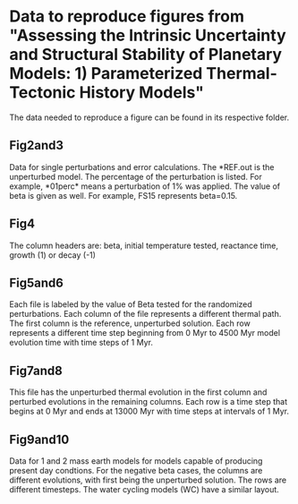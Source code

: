 # Data to reproduce figures from "Assessing the Intrinsic Uncertainty and Structural Stability of Planetary Models: 1) Parameterized Thermal-Tectonic History Models"

The data needed to reproduce a figure can be found in its respective folder.

## Fig2and3
Data for single perturbations and error calculations. The \*REF.out is the unperturbed model. The percentage of the perturbation is listed. For example, \*01perc\* means a perturbation of 1% was applied. The value of beta is given as well. For example, FS15 represents beta=0.15.

## Fig4
The column headers are: beta, initial temperature tested, reactance time, growth (1) or decay (-1)

## Fig5and6
Each file is labeled by the value of Beta tested for the randomized perturbations. Each column of the file represents a different thermal path. The first column is the reference, unperturbed solution. Each row represents a different time step beginning from 0 Myr to 4500 Myr model evolution time with time steps of 1 Myr.

## Fig7and8
This file has the unperturbed thermal evolution in the first column and perturbed evolutions in the remaining columns. Each row is a time step that begins at 0 Myr and ends at 13000 Myr with time steps at intervals of 1 Myr.

## Fig9and10
Data for 1 and 2 mass earth models for models capable of producing present day condtions. For the negative beta cases, the columns are different evolutions, with first being the unperturbed solution. The rows are different timesteps. The water cycling models (WC) have a similar layout. 
